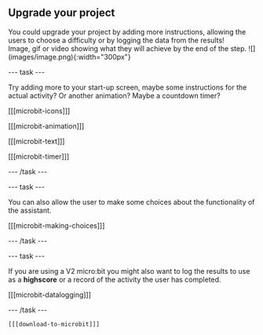 ## Upgrade your project

<div style="display: flex; flex-wrap: wrap">
<div style="flex-basis: 200px; flex-grow: 1; margin-right: 15px;">
You could upgrade your project by adding more instructions, allowing the users to choose a difficulty or by logging the data from the results!
</div>
<div>
Image, gif or video showing what they will achieve by the end of the step. ![](images/image.png){:width="300px"}
</div>
</div>

--- task ---

Try adding more to your start-up screen, maybe some instructions for the actual activity? Or another animation? Maybe a countdown timer?

[[[microbit-icons]]]

[[[microbit-animation]]]

[[[microbit-text]]]

[[[microbit-timer]]]

--- /task ---

--- task ---

You can also allow the user to make some choices about the functionality of the assistant. 

[[[microbit-making-choices]]]

--- /task ---

--- task ---

If you are using a V2 micro:bit you might also want to log the results to use as a **highscore** or a record of the activity the user has completed.

[[[microbit-datalogging]]]

--- /task ---

`[[[download-to-microbit]]]`
